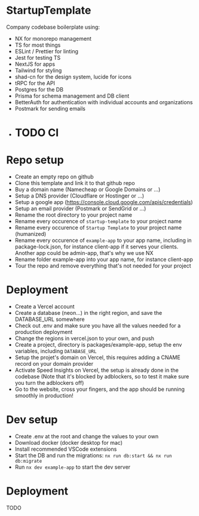 # StartupTemplate

Company codebase boilerplate using:

- NX for monorepo management
- TS for most things
- ESLint / Prettier for linting
- Jest for testing TS
- NextJS for apps
- Tailwind for styling
- shad-cn for the design system, lucide for icons
- tRPC for the API
- Postgres for the DB
- Prisma for schema management and DB client
- BetterAuth for authentication with individual accounts and organizations
- Postmark for sending emails
- # TODO CI

# Repo setup

- Create an empty repo on github
- Clone this template and link it to that github repo
- Buy a domain name (Namecheap or Google Domains or ...)
- Setup a DNS provider (Cloudflare or Hostinger or ...)
- Setup a google app (https://console.cloud.google.com/apis/credentials)
- Setup an email provider (Postmark or SendGrid or ...)
- Rename the root directory to your project name
- Rename every occurence of `startup-template` to your project name
- Rename every occurence of `Startup Template` to your project name (humanized)
- Rename every occurence of `example-app` to your app name, including in package-lock.json, for instance client-app if it serves your clients. Another app could be admin-app, that's why we use NX
- Rename folder example-app into your app name, for instance client-app
- Tour the repo and remove everything that's not needed for your project

# Deployment

- Create a Vercel account
- Create a database (neon...) in the right region, and save the DATABASE_URL somewhere
- Check out .env and make sure you have all the values needed for a production deployment
- Change the regions in vercel.json to your own, and push
- Create a project, directory is packages/example-app, setup the env variables, including `DATABASE_URL`
- Setup the projet's domain on Vercel, this requires adding a CNAME record on your domain provider
- Activate Speed Insights on Vercel, the setup is already done in the codebase (Note that it's blocked by adblockers, so to test it make sure you turn the adblockers off)
- Go to the website, cross your fingers, and the app should be running smoothly in production!

# Dev setup

- Create .env at the root and change the values to your own
- Download docker (docker desktop for mac)
- Install recommended VSCode extensions
- Start the DB and run the migrations: `nx run db:start && nx run db:migrate`
- Run `nx dev example-app` to start the dev server

# Deployment

TODO
